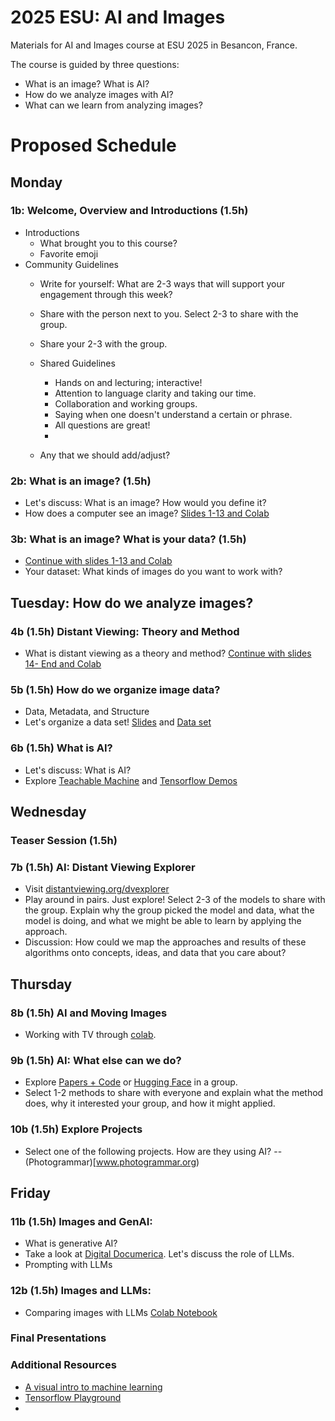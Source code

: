 # 2025 ESU: AI and Images
Materials for AI and Images course at ESU 2025 in Besancon, France. 

The course is guided by three questions:

-  What is an image? What is AI?
-  How do we analyze images with AI?
-  What can we learn from analyzing images?

# Proposed Schedule

## Monday 

### 1b: Welcome, Overview and Introductions (1.5h)
- Introductions
    - What brought you to this course?
    - Favorite emoji
- Community Guidelines
  - Write for yourself: What are 2-3 ways that will support your engagement through this week?
  -  Share with the person next to you. Select 2-3 to share with the group.
  - Share your 2-3 with the group.
  - Shared Guidelines
    - Hands on and lecturing; interactive! 
    - Attention to language clarity and taking our time.
    - Collaboration and working groups.
    - Saying when one doesn't understand a certain or phrase.
    - All questions are great!
    - 
    
  - Any that we should add/adjust?

### 2b: What is an image?  (1.5h)
  - Let's discuss: What is an image? How would you define it?
  - How does a computer see an image? [Slides 1-13 and Colab](https://distantviewing.org/tutorial/dvt_tutorial_slides_01.pdf)
  
    
### 3b: What is an image? What is your data? (1.5h)
  - [Continue with slides 1-13 and Colab](https://distantviewing.org/tutorial/dvt_tutorial_slides_01.pdf)
  - Your dataset: What kinds of images do you want to work with?


## Tuesday: How do we analyze images? 

### 4b (1.5h) Distant Viewing: Theory and Method
  - What is distant viewing as a theory and method? [Continue with slides 14- End and Colab](https://distantviewing.org/tutorial/dvt_tutorial_slides_01.pdf)

### 5b (1.5h) How do we organize image data?
  - Data, Metadata, and Structure
  - Let's organize a data set! [Slides](https://docs.google.com/presentation/d/1VLUJdGBbKb5FH4RJYr4NSZxCQ-lCdmKh/edit?usp=sharing&ouid=111306145257600151798&rtpof=true&sd=true) and [Data set](https://docs.google.com/spreadsheets/d/1FKJb22Z5CaFkQxykE9EGCwcsQ382OBp83DtiK-qixaY/edit?usp=sharing)

### 6b (1.5h)  What is AI?
- Let's discuss: What is AI?
- Explore [Teachable Machine](https://teachablemachine.withgoogle.com/) and [Tensorflow Demos](https://www.tensorflow.org/js/demos)

## Wednesday

### Teaser Session (1.5h)

### 7b (1.5h) AI: Distant Viewing Explorer
  - Visit [distantviewing.org/dvexplorer](distantviewing.org/dvexplorer)
  - Play around in pairs. Just explore! Select 2-3 of the models to share with the group. Explain why the group picked the model and data, what the model is doing, and what we might be able to learn by applying the approach. 
  - Discussion: How could we map the approaches and results of these algorithms onto concepts, ideas, and data that you care about? 

## Thursday 

### 8b (1.5h) AI and Moving Images
   -  Working with TV through [colab](https://colab.research.google.com/drive/1n7qWm47laCUJwg0-Rdx7pNw3dQWwuyxz?usp=sharing). 


### 9b (1.5h) AI:  What else can we do?
- Explore [Papers + Code](https://paperswithcode.com/methods) or [Hugging Face](https://huggingface.co/) in a group.
- Select 1-2 methods to share with everyone and explain what the method does, why it interested your group, and how it might applied. 

 
### 10b (1.5h) Explore Projects
- Select one of the following projects. How are they using AI?
      --  (Photogrammar)[www.photogrammar.org)

## Friday

### 11b (1.5h) Images and GenAI:
- What is generative AI? 
- Take a look at [Digital Documerica](www.digitaldocumeria.org). Let's discuss the role of LLMs.
- Prompting with LLMs

### 12b (1.5h) Images and LLMs:
- Comparing images with LLMs [Colab Notebook](URL)

### Final Presentations 



### Additional Resources

- [A visual intro to machine learning](http://www.r2d3.us/visual-intro-to-machine-learning-part-1/)
- [Tensorflow Playground](https://playground.tensorflow.org/)
- 



     

